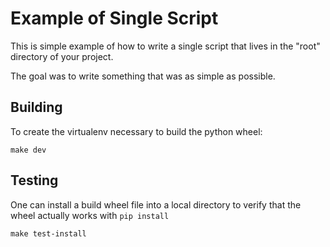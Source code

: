 # Example of Single Script

This is simple example of how to write a single script that lives in the "root" directory of your project.

The goal was to write something that was as simple as possible.

## Building

To create the virtualenv necessary to build the python wheel:

`make dev`


## Testing

One can install a build wheel file into a local directory to verify that the wheel actually works
with `pip install`

`make test-install`

